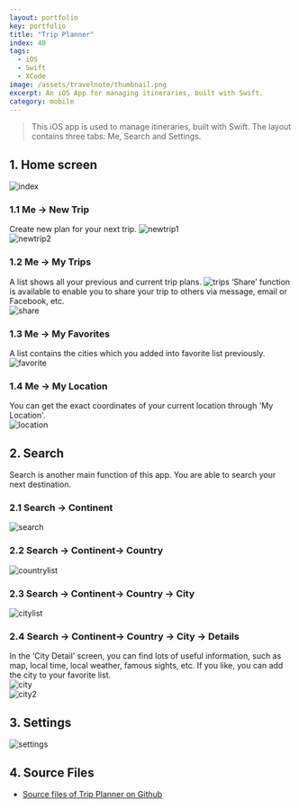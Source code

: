 ```yaml
---
layout: portfolio
key: portfolio
title: "Trip Planner"
index: 40
tags:
  - iOS
  - Swift
  - XCode
image: /assets/travelnote/thumbnail.png
excerpt: An iOS App for managing itineraries, built with Swift.
category: mobile
---
```


> This iOS app is used to manage itineraries, built with Swift. The layout contains three tabs: Me, Search and Settings.  

## 1. Home screen  
![index](/assets/travelnote/index.png "index")  
### 1.1 Me -> New Trip
Create new plan for your next trip.
![newtrip1](/assets/travelnote/newtrip1.png "newtrip1")  
![newtrip2](/assets/travelnote/newtrip2.png "newtrip2")  
### 1.2 Me -> My Trips
A list shows all your previous and current trip plans.
![trips](/assets/travelnote/trips.png "trips")
‘Share’ function is available to enable you to share your trip to others via message, email or Facebook, etc.  
![share](/assets/travelnote/share.png "share")
### 1.3 Me -> My Favorites
A list contains the cities which you added into favorite list previously.  
![favorite](/assets/travelnote/favorite.png "favorite")
### 1.4 Me -> My Location
You can get the exact coordinates of your current location through 'My Location'.  
![location](/assets/travelnote/location.png "location")  
## 2. Search
Search is another main function of this app. You are able to search your next destination.  
### 2.1 Search -> Continent
![search](/assets/travelnote/search.png "search")  
### 2.2 Search -> Continent-> Country
![countrylist](/assets/travelnote/countrylist.png "countrylist")  
### 2.3 Search -> Continent-> Country -> City
![citylist](/assets/travelnote/citylist.png "citylist")
### 2.4 Search -> Continent-> Country -> City -> Details
In the ‘City Detail’ screen, you can find lots of useful information, such as map, local time, local weather, famous sights, etc. If you like, you can add the city to your favorite list.  
![city](/assets/travelnote/city.png "city")  
![city2](/assets/travelnote/city2.png "city2")
## 3. Settings  
![settings](/assets/travelnote/settings.png "settings")  
## 4. Source Files
* [Source files of Trip Planner on Github](https://github.com/jojozhuang/Portfolio/tree/master/TripPlanner)
